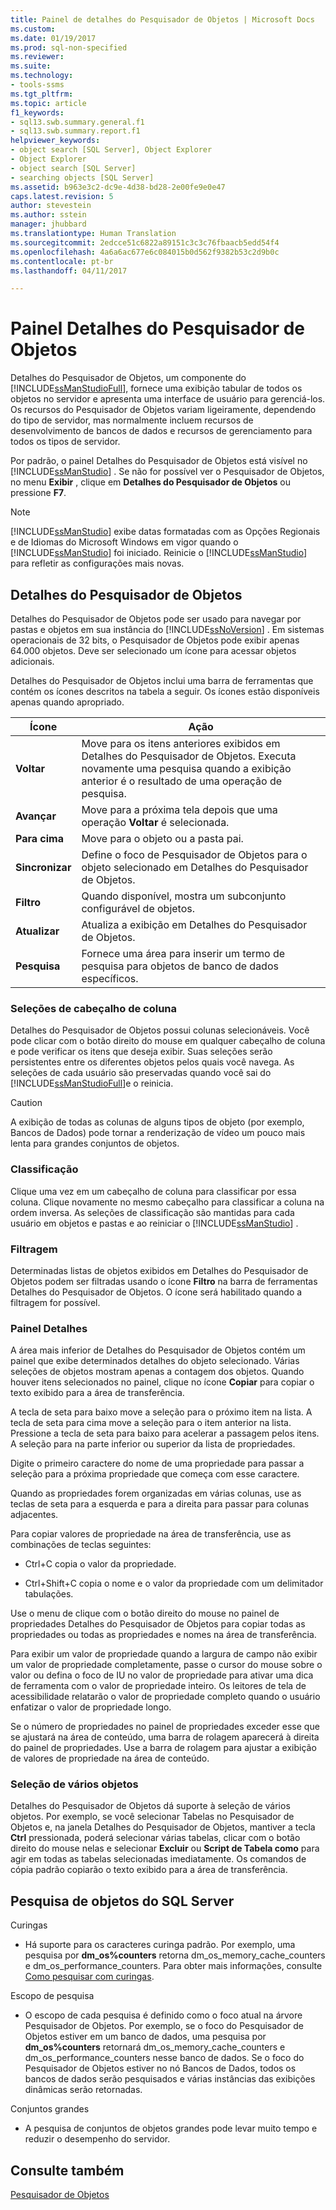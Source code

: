 ```yaml
---
title: Painel de detalhes do Pesquisador de Objetos | Microsoft Docs
ms.custom: 
ms.date: 01/19/2017
ms.prod: sql-non-specified
ms.reviewer: 
ms.suite: 
ms.technology:
- tools-ssms
ms.tgt_pltfrm: 
ms.topic: article
f1_keywords:
- sql13.swb.summary.general.f1
- sql13.swb.summary.report.f1
helpviewer_keywords:
- object search [SQL Server], Object Explorer
- Object Explorer
- object search [SQL Server]
- searching objects [SQL Server]
ms.assetid: b963e3c2-dc9e-4d38-bd28-2e00fe9e0e47
caps.latest.revision: 5
author: stevestein
ms.author: sstein
manager: jhubbard
ms.translationtype: Human Translation
ms.sourcegitcommit: 2edcce51c6822a89151c3c3c76fbaacb5edd54f4
ms.openlocfilehash: 4a6a6ac677e6c084015b0d562f9382b53c2d9b0c
ms.contentlocale: pt-br
ms.lasthandoff: 04/11/2017

---
```

# <a name="object-explorer-details-pane"></a>Painel Detalhes do Pesquisador de Objetos
Detalhes do Pesquisador de Objetos, um componente do [!INCLUDE[ssManStudioFull](../../includes/ssmanstudiofull_md.md)], fornece uma exibição tabular de todos os objetos no servidor e apresenta uma interface de usuário para gerenciá-los. Os recursos do Pesquisador de Objetos variam ligeiramente, dependendo do tipo de servidor, mas normalmente incluem recursos de desenvolvimento de bancos de dados e recursos de gerenciamento para todos os tipos de servidor.  
  
Por padrão, o painel Detalhes do Pesquisador de Objetos está visível no [!INCLUDE[ssManStudio](../../includes/ssmanstudio_md.md)] . Se não for possível ver o Pesquisador de Objetos, no menu **Exibir** , clique em **Detalhes do Pesquisador de Objetos** ou pressione **F7**.  
  
> [!NOTE]  
> [!INCLUDE[ssManStudio](../../includes/ssmanstudio_md.md)] exibe datas formatadas com as Opções Regionais e de Idiomas do Microsoft Windows em vigor quando o [!INCLUDE[ssManStudio](../../includes/ssmanstudio_md.md)] foi iniciado. Reinicie o [!INCLUDE[ssManStudio](../../includes/ssmanstudio_md.md)] para refletir as configurações mais novas.  
  
## <a name="object-explorer-details"></a>Detalhes do Pesquisador de Objetos  
Detalhes do Pesquisador de Objetos pode ser usado para navegar por pastas e objetos em sua instância do [!INCLUDE[ssNoVersion](../../includes/ssnoversion_md.md)] . Em sistemas operacionais de 32 bits, o Pesquisador de Objetos pode exibir apenas 64.000 objetos. Deve ser selecionado um ícone para acessar objetos adicionais.  
  
Detalhes do Pesquisador de Objetos inclui uma barra de ferramentas que contém os ícones descritos na tabela a seguir. Os ícones estão disponíveis apenas quando apropriado.  
  
|Ícone|Ação|  
|--------|----------|  
|**Voltar**|Move para os itens anteriores exibidos em Detalhes do Pesquisador de Objetos. Executa novamente uma pesquisa quando a exibição anterior é o resultado de uma operação de pesquisa.|  
|**Avançar**|Move para a próxima tela depois que uma operação **Voltar** é selecionada.|  
|**Para cima**|Move para o objeto ou a pasta pai.|  
|**Sincronizar**|Define o foco de Pesquisador de Objetos para o objeto selecionado em Detalhes do Pesquisador de Objetos.|  
|**Filtro**|Quando disponível, mostra um subconjunto configurável de objetos.|  
|**Atualizar**|Atualiza a exibição em Detalhes do Pesquisador de Objetos.|  
|**Pesquisa**|Fornece uma área para inserir um termo de pesquisa para objetos de banco de dados específicos.|  
  
### <a name="column-header-selections"></a>Seleções de cabeçalho de coluna  
Detalhes do Pesquisador de Objetos possui colunas selecionáveis. Você pode clicar com o botão direito do mouse em qualquer cabeçalho de coluna e pode verificar os itens que deseja exibir. Suas seleções serão persistentes entre os diferentes objetos pelos quais você navega. As seleções de cada usuário são preservadas quando você sai do [!INCLUDE[ssManStudioFull](../../includes/ssmanstudiofull_md.md)]e o reinicia.  
  
> [!CAUTION]  
> A exibição de todas as colunas de alguns tipos de objeto (por exemplo, Bancos de Dados) pode tornar a renderização de vídeo um pouco mais lenta para grandes conjuntos de objetos.  
  
### <a name="sorting"></a>Classificação  
Clique uma vez em um cabeçalho de coluna para classificar por essa coluna. Clique novamente no mesmo cabeçalho para classificar a coluna na ordem inversa. As seleções de classificação são mantidas para cada usuário em objetos e pastas e ao reiniciar o [!INCLUDE[ssManStudio](../../includes/ssmanstudio_md.md)] .  
  
### <a name="filtering"></a>Filtragem  
Determinadas listas de objetos exibidos em Detalhes do Pesquisador de Objetos podem ser filtradas usando o ícone **Filtro** na barra de ferramentas Detalhes do Pesquisador de Objetos. O ícone será habilitado quando a filtragem for possível.  
  
### <a name="details-pane"></a>Painel Detalhes  
A área mais inferior de Detalhes do Pesquisador de Objetos contém um painel que exibe determinados detalhes do objeto selecionado. Várias seleções de objetos mostram apenas a contagem dos objetos. Quando houver itens selecionados no painel, clique no ícone **Copiar** para copiar o texto exibido para a área de transferência.  
  
A tecla de seta para baixo move a seleção para o próximo item na lista. A tecla de seta para cima move a seleção para o item anterior na lista. Pressione a tecla de seta para baixo para acelerar a passagem pelos itens. A seleção para na parte inferior ou superior da lista de propriedades.  
  
Digite o primeiro caractere do nome de uma propriedade para passar a seleção para a próxima propriedade que começa com esse caractere.  
  
Quando as propriedades forem organizadas em várias colunas, use as teclas de seta para a esquerda e para a direita para passar para colunas adjacentes.  
  
Para copiar valores de propriedade na área de transferência, use as combinações de teclas seguintes:  
  
-   Ctrl+C copia o valor da propriedade.  
  
-   Ctrl+Shift+C copia o nome e o valor da propriedade com um delimitador tabulações.  
  
Use o menu de clique com o botão direito do mouse no painel de propriedades Detalhes do Pesquisador de Objetos para copiar todas as propriedades ou todas as propriedades e nomes na área de transferência.  
  
Para exibir um valor de propriedade quando a largura de campo não exibir um valor de propriedade completamente, passe o cursor do mouse sobre o valor ou defina o foco de IU no valor de propriedade para ativar uma dica de ferramenta com o valor de propriedade inteiro. Os leitores de tela de acessibilidade relatarão o valor de propriedade completo quando o usuário enfatizar o valor de propriedade longo.  
  
Se o número de propriedades no painel de propriedades exceder esse que se ajustará na área de conteúdo, uma barra de rolagem aparecerá à direita do painel de propriedades. Use a barra de rolagem para ajustar a exibição de valores de propriedade na área de conteúdo.  
  
### <a name="multiple-object-selection"></a>Seleção de vários objetos  
Detalhes do Pesquisador de Objetos dá suporte à seleção de vários objetos. Por exemplo, se você selecionar Tabelas no Pesquisador de Objetos e, na janela Detalhes do Pesquisador de Objetos, mantiver a tecla **Ctrl** pressionada, poderá selecionar várias tabelas, clicar com o botão direito do mouse nelas e selecionar **Excluir** ou **Script de Tabela como** para agir em todas as tabelas selecionadas imediatamente. Os comandos de cópia padrão copiarão o texto exibido para a área de transferência.  
  
## <a name="sql-server-object-search"></a>Pesquisa de objetos do SQL Server  
Curingas  
  
-   Há suporte para os caracteres curinga padrão. Por exemplo, uma pesquisa por **dm_os%counters** retorna dm_os_memory_cache_counters e dm_os_performance_counters. Para obter mais informações, consulte [Como pesquisar com curingas](http://msdn.microsoft.com/en-us/449600f8-cc87-4b3f-878a-59c158a88a40).  
  
Escopo de pesquisa  
  
-   O escopo de cada pesquisa é definido como o foco atual na árvore Pesquisador de Objetos. Por exemplo, se o foco do Pesquisador de Objetos estiver em um banco de dados, uma pesquisa por **dm_os%counters** retornará dm_os_memory_cache_counters e dm_os_performance_counters nesse banco de dados. Se o foco do Pesquisador de Objetos estiver no nó Bancos de Dados, todos os bancos de dados serão pesquisados e várias instâncias das exibições dinâmicas serão retornadas.  
  
Conjuntos grandes  
  
-   A pesquisa de conjuntos de objetos grandes pode levar muito tempo e reduzir o desempenho do servidor.  
  
## <a name="see-also"></a>Consulte também  
[Pesquisador de Objetos](../../ssms/object/object-explorer.md)  
  

